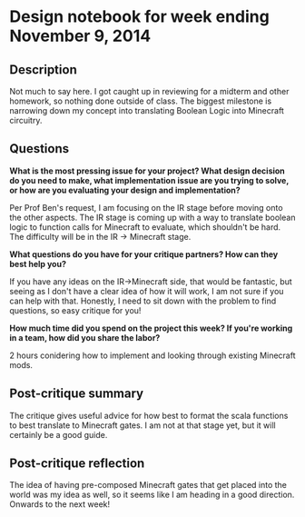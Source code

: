 # Design notebook for week ending November 9, 2014

## Description

Not much to say here. I got caught up in reviewing for a midterm and other homework, so nothing done outside of class.
The biggest milestone is narrowing down my concept into translating Boolean Logic into Minecraft circuitry.

## Questions

**What is the most pressing issue for your project? What design decision do
you need to make, what implementation issue are you trying to solve, or how
are you evaluating your design and implementation?**

Per Prof Ben's request, I am focusing on the IR stage before moving onto the other aspects. The IR stage is coming up with
a way to translate boolean logic to function calls for Minecraft to evaluate, which shouldn't be hard. The difficulty will
be in the IR -> Minecraft stage.

**What questions do you have for your critique partners? How can they best help
you?**

If you have any ideas on the IR->Minecraft side, that would be fantastic, but seeing as I don't have a clear idea of how it
will work, I am not sure if you can help with that. Honestly, I need to sit down with the problem to find questions, so easy
critique for you!

**How much time did you spend on the project this week? If you're working in a
team, how did you share the labor?**

2 hours conidering how to implement and looking through existing Minecraft mods.

## Post-critique summary

The critique gives useful advice for how best to format the scala functions to best translate to Minecraft gates. I am not
at that stage yet, but it will certainly be a good guide.

## Post-critique reflection

The idea of having pre-composed Minecraft gates that get placed into the world was my idea as well, so it seems like I am
heading in a good direction. Onwards to the next week!
